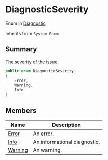 # DiagnosticSeverity

Enum in [Diagnostic](../)

Inherits from `System.Enum`

## Summary

The severity of the issue.

```csharp
public enum DiagnosticSeverity
{
    Error,
    Warning,
    Info
}
```

## Members

| Name                                                              | Description                  |
| ----------------------------------------------------------------- | ---------------------------- |
| [Error](yarn.compiler.diagnostic.diagnosticseverity.error.md)     | An error.                    |
| [Info](yarn.compiler.diagnostic.diagnosticseverity.info.md)       | An informational diagnostic. |
| [Warning](yarn.compiler.diagnostic.diagnosticseverity.warning.md) | An warning.                  |
